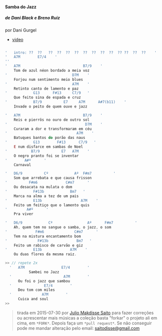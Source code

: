 #### Samba do Jazz

##### de Dani Black e Breno Ruiz

por Dani Gurgel

- [video](https://www.youtube.com/watch?v=7iTC9ldjB3A)

```js

'   intro: ??  ??   ??  ??  ??  ??  ??  ??  ??  ??  ?? ??  ??  ??    '
'   A7M        E7/4    '
''
'   A7M                             B7/9    '
    Tom de azul néon bordado a meia voz
'                              D7M    '
    Forjou num sentimento meio blues
'                              A7M    '
    Retinto canto de lamento e paz
'            G13      F#13     C7/9   '
    Que feito sina de espada e cruz
'            B7/9          E7     A7M      A#7(b11)    '
    Invade o peito de quem ouve e jazz

'   A7M                             B7/9    '
    Reis e pierrôs no ouro de outro sol
'                                    D7M    '
    Curaram a dor e transformaram em céu
'                                A7M    '
    Batuques bantos do porão das naus
'            G13        F#13      C7/9   '
    E num disfarce em sambas de Noel
'           B7/9          E7   A7M    '
    O negro pranto foi se inventar
'        A#º      '
    Carnaval

'   D6/9          Cº            Aº  F#m7          '
    Som que arrebata e que causa frisson
'          F#m6             C#m7      '
    Ou desacata na mulata o dom
'            F#13b            Bm7   '
    Marca na alma a tez de um pais
'            E13b                  A7M    '
    Feito um feitiço que o lamento quis
'         A#º      '
    Pra viver

'   D6/9            Cº                Aº      F#m7          '
    Ah, quem tem no sangue o samba, o jazz, o som
'             F#m6              C#m7      '
    Tem na mistura encantamento bom
'              F#13b             Bm7   '
    Feito um rabisco de carvão e giz
'            E13b             A7M    '
    Ou duas flores da mesma raiz.

>> // repete 2x
  '   A7M                 E7/4        '
           Sambei no Jazz
  '                        A7M        '
      Ou foi o jazz que sambou
  '               E7/4        '
      Deu tom com miles
  '              A7M        '
      Cuica and soul
>>

```


> tirada em 2015-07-30 por [Julio Makdisse Saito](http://saitodisse.github.io/)
> para fazer correções ou acrescentar mais músicas a coleção basta "forkar" o projeto ali em cima, em `*FORK*`. Depois faça um `*pull request*`. Se não conseguir pode me mandar alteração pelo email: saitodisse@gmail.com
